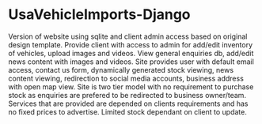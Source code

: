 # UsaVehicleImports-Django
Version of website using sqlite and client admin access based on original design template.
Provide client with access to admin for add/edit inventory of vehicles, upload images and videos. View general enquiries db, add/edit news content with images and videos. 
Site provides user with default email access, contact us form, dynamically generated stock viewing, news content viewing, redirection to social media accounts, business address with open map view. 
Site is two tier model with no requirement to purchase stock as enquiries are prefered to be redirected to business owner/team. Services that are provided are depended on clients requirements and has no fixed prices to advertise. Limited stock dependant on client to update.

